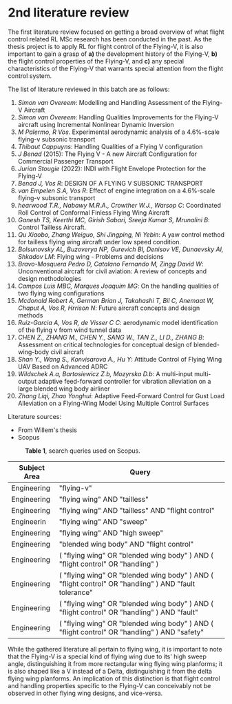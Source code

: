 # 2nd literature review

The first literature review focused on getting a broad overview of what flight control related RL MSc research has been conducted in the past. As the thesis project is to apply RL for flight control of the Flying-V, it is also important to gain a grasp of **a)** the development history of the Flying-V,  **b)** the flight control properties of the Flying-V, and **c)** any special characteristics of the Flying-V that warrants special attention from the flight control system.

The list of literature reviewed in this batch are as follows:

1. *Simon van Overeem*: Modelling and Handling Assessment of the Flying-V Aircraft
2. *Simon van Overeem*: Handling Qualities Improvements for the Flying-V aircraft using Incremental Nonlinear Dynamic Inversion
3. *M Palermo, R Vos*. Experimental aerodynamic analysis of a 4.6%-scale flying-v subsonic transport
4. *Thibaut Cappuyns*: Handling Qualities of a Flying V configuration
5. *J Benad* (2015): The Flying V - A new Aircraft Configuration for Commercial Passenger Transport
6. *Jurian Stougie* (2022): INDI with Flight Envelope Protection for the Flying-V
7. *Benad J, Vos R*: DESIGN OF A FLYING V SUBSONIC TRANSPORT
8. *van Empelen S.A, Vos R*: Effect of engine integration on a 4.6%-scale flying-v subsonic transport
9. *hearwood T.R., Nabawy M.R.A., Crowther W.J., Warsop C*: Coordinated Roll Control of Conformal Finless Flying Wing Aircraft
10. *Ganesh TS, Keerthi MC, Girish Sabari, Sreeja Kumar S, Mrunalini B*: Control Tailless Aircraft.
11. *Qu Xiaobo, Zhang Weiguo, Shi Jingping, Ni Yebin*: A yaw control method for tailless flying wing aircraft under low speed condition.
12. *Bolsunovsky AL, Buzoverya NP, Gurevich BI, Denisov VE, Dunaevsky AI, Shkadov LM*: Flying wing - Problems and decisions
13. *Bravo-Mosquera Pedro D, Catalano Fernando M, Zingg David W*: Unconventional aircraft for civil aviation: A review of concepts and design methodologies
14. *Campos Luis MBC, Marques Joaquim MG*: On the handling qualities of two flying wing configurations
15. *Mcdonald Robert A, German Brian J, Takahashi T, Bil C, Anemaat W, Chaput A, Vos R, Hrrison N*: Future aircraft concepts and design methods
16. *Ruiz-Garcia A, Vos R, de Visser C C*: aerodynamic model identification of the flying v from wind tunnel data
17. *CHEN Z., ZHANG M., CHEN Y., SANG W., TAN Z., LI D., ZHANG B*: Assessment on critical technologies for conceptual design of blended-wing-body civil aircraft
18. *Shan Y., Wang S., Konvisarova A., Hu Y*: Attitude Control of Flying Wing UAV Based on Advanced ADRC
19. *Wildschek A.a, Bartosiewicz Z.b, Mozyrska D.b*: A multi-input multi-output adaptive feed-forward controller for vibration alleviation on a large blended wing body airliner
20. *Zhang Liqi, Zhao Yonghui*: Adaptive Feed-Forward Control for Gust Load Alleviation on a Flying-Wing Model Using Multiple Control Surfaces

Literature sources:
- From Willem's thesis
- Scopus 


<figure>
    <figcaption><b>Table 1</b>, search queries used on Scopus.</figcaption>
</figure>

| Subject Area|  Query |
| ------------   |  ------- |
| Engineering | "flying-v" |
| Engineering | "flying wing" AND "tailless" |
| Engineering | "flying wing" AND "tailless" AND "flight control" |
| Engineerin  | "flying wing" AND "sweep" |
| Engineering | "flying wing" AND "high sweep" |
| Engineering | "blended wing body" AND "flight control" |
| Engineering | ( "flying wing" OR "blended wing body" ) AND ( "flight control" OR "handling" ) |
| Engineering | ( "flying wing" OR "blended wing body" ) AND ( "flight control" OR "handling" ) AND "fault tolerance"|
| Engineering | ( "flying wing" OR "blended wing body" ) AND ( "flight control" OR "handling" ) AND "fault"|
| Engineering | ( "flying wing" OR "blended wing body" ) AND ( "flight control" OR "handling" ) AND "safety"|


While the gathered literature all pertain to flying wing, it is important to note that the Flying-V is a special kind of flying wing due to its' high sweep angle, distinguishing it from more rectangular wing flying wing planforms; it is also shaped like a V instead of a Delta, distinguishing it from the delta flying wing planforms. An implication of this distinction is that flight control and handling properties specific to the Flying-V can conceivably not be observed in other flying wing designs, and vice-versa.